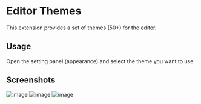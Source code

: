 # Editor Themes

This extension provides a set of themes (50+) for the editor.

## Usage

Open the setting panel (appearance) and select the theme you want to use.

## Screenshots

![image](https://registry.yank-note.com/cdn/@yank-note/extension-editor-themes/1.2.2/211752937-c44bac74-f421-43de-8dbb-27445e94bd29.png)
![image](https://registry.yank-note.com/cdn/@yank-note/extension-editor-themes/1.2.2/211753928-c839e1bd-aaa8-405b-89a4-d32345743d52.png)
![image](https://registry.yank-note.com/cdn/@yank-note/extension-editor-themes/1.2.2/211754031-4e72cd67-e420-47b7-80eb-04ba3757b1b4.png)
